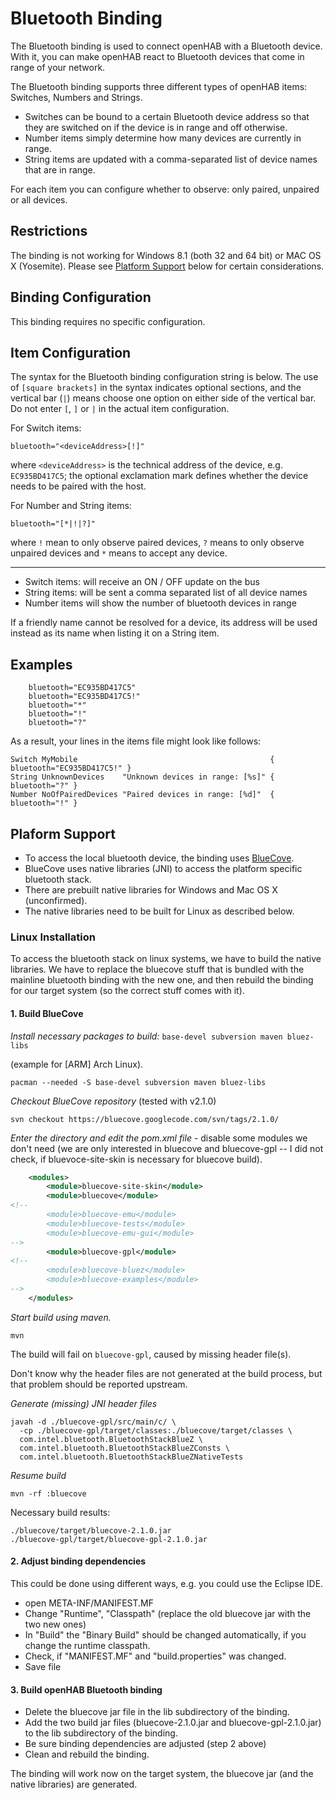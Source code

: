 # Bluetooth Binding

The Bluetooth binding is used to connect openHAB with a Bluetooth device. With it, you can make openHAB react to Bluetooth devices that come in range of your network.

The Bluetooth binding supports three different types of openHAB items: Switches, Numbers and Strings.

- Switches can be bound to a certain Bluetooth device address so that they are switched on if the device is in range and off otherwise.
- Number items simply determine how many devices are currently in range.
- String items are updated with a comma-separated list of device names that are in range.

For each item you can configure whether to observe: only paired, unpaired or all devices.

## Restrictions

The binding is not working for Windows 8.1 (both 32 and 64 bit) or MAC OS X (Yosemite).  Please see [Platform Support](#platform-support) below for certain considerations.

## Binding Configuration

This binding requires no specific configuration.

## Item Configuration

The syntax for the Bluetooth binding configuration string is below.  The use of `[square brackets]` in the syntax indicates optional sections, and the vertical bar (`|`) means choose one option on either side of the vertical bar.  Do not enter `[`, `]` or `|` in the actual item configuration.

For Switch items:

```
bluetooth="<deviceAddress>[!]"
```

where `<deviceAddress>` is the technical address of the device, e.g. `EC935BD417C5`; the optional exclamation mark defines whether the device needs to be paired with the host.

For Number and String items:

```
bluetooth="[*|!|?]"
```

where `!` mean to only observe paired devices, `?` means to only observe unpaired devices and `*` means to accept any device.

***

* Switch items: will receive an ON / OFF update on the bus
* String items: will be sent a comma separated list of all device names
* Number items will show the number of bluetooth devices in range


If a friendly name cannot be resolved for a device, its address will be used instead as its name when listing it on a String item.

## Examples

```
    bluetooth="EC935BD417C5"
    bluetooth="EC935BD417C5!"
    bluetooth="*"
    bluetooth="!"
    bluetooth="?"
```

As a result, your lines in the items file might look like follows:

```
Switch MyMobile     	                                  { bluetooth="EC935BD417C5!" }
String UnknownDevices    "Unknown devices in range: [%s]" { bluetooth="?" }
Number NoOfPairedDevices "Paired devices in range: [%d]"  { bluetooth="!" }
```

## Plaform Support

* To access the local bluetooth device, the binding uses [BlueCove](http://bluecove.org/).
* BlueCove uses native libraries (JNI) to access the platform specific bluetooth stack.
* There are prebuilt native libraries for Windows and Mac OS X (unconfirmed).
* The native libraries need to be built for Linux as described below.

### Linux Installation

To access the bluetooth stack on linux systems, we have to build the native libraries.
We have to replace the bluecove stuff that is bundled with the mainline bluetooth binding with the new one, and then rebuild the binding for our target system (so the correct stuff comes with it).

#### 1. Build BlueCove

_Install necessary packages to build:_  `base-devel subversion maven bluez-libs`

(example for [ARM] Arch Linux).

```shell
pacman --needed -S base-devel subversion maven bluez-libs
```

_Checkout BlueCove repository_ (tested with v2.1.0)

```shell
svn checkout https://bluecove.googlecode.com/svn/tags/2.1.0/
```

_Enter the directory and edit the pom.xml file_ -  disable some modules we don't need (we are only interested in bluecove and bluecove-gpl -- I did not check, if bluevoce-site-skin is necessary for bluecove build).

```xml
    <modules>
        <module>bluecove-site-skin</module>
        <module>bluecove</module>
<!--
        <module>bluecove-emu</module>
        <module>bluecove-tests</module>
        <module>bluecove-emu-gui</module>
-->
        <module>bluecove-gpl</module>
<!--
        <module>bluecove-bluez</module>
        <module>bluecove-examples</module>
-->
    </modules>
```

_Start build using maven._

```shell
mvn
```

The build will fail on `bluecove-gpl`, caused by missing header file(s).

Don't know why the header files are not generated at the build process, but that problem should be reported upstream.

_Generate (missing) JNI header files_

```shell
javah -d ./bluecove-gpl/src/main/c/ \
  -cp ./bluecove-gpl/target/classes:./bluecove/target/classes \
  com.intel.bluetooth.BluetoothStackBlueZ \
  com.intel.bluetooth.BluetoothStackBlueZConsts \
  com.intel.bluetooth.BluetoothStackBlueZNativeTests
```

_Resume build_

```
mvn -rf :bluecove
```

Necessary build results:

```shell
./bluecove/target/bluecove-2.1.0.jar
./bluecove-gpl/target/bluecove-gpl-2.1.0.jar
```

#### 2. Adjust binding dependencies

This could be done using different ways, e.g. you could use the Eclipse IDE.

* open META-INF/MANIFEST.MF
* Change "Runtime", "Classpath" (replace the old bluecove jar with the two new ones)
* In "Build" the "Binary Build" should be changed automatically, if you change the runtime classpath.
* Check, if "MANIFEST.MF" and "build.properties" was changed.
* Save file

#### 3. Build openHAB Bluetooth binding

* Delete the bluecove jar file in the lib subdirectory of the binding.
* Add the two build jar files (bluecove-2.1.0.jar and bluecove-gpl-2.1.0.jar) to the lib subdirectory of the binding.
* Be sure binding dependencies are adjusted (step 2 above)
* Clean and rebuild the binding.

The binding will work now on the target system, the bluecove jar (and the native libraries) are generated. 
